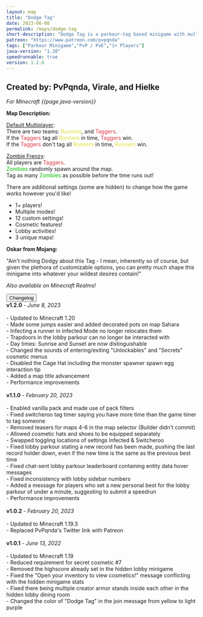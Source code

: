 ```yaml
---
layout: map
title: "Dodge Tag"
date: 2023-06-08
permalink: /maps/dodge-tag
short-description: "Dodge Tag is a parkour-tag based minigame with multiple modes for you and your friends!"
patreon: "https://www.patreon.com/pvpqnda"
tags: ["Parkour Minigame","PvP / PvE","1+ Players"]
java-version: "1.20"
speedrunnable: true
version: 1.2.0
---
```

Created by: PvPqnda, Virale, and Hielke
-
*For Minecraft {{page.java-version}}*

**Map Description:**

<a style="text-decoration: underline;">Default Multiplayer<a>:<br>
There are two teams: <a style="color: #dddd35;">Runners<a>, and <a style="color: #dc3545;">Taggers<a>.<br>
If the <a style="color: #dc3545;">Taggers<a> tag all <a style="color: #dddd35;">Runners<a> in time, <a style="color: #dc3545;">Taggers<a> win.<br>
If the <a style="color: #dc3545;">Taggers<a> don't tag all <a style="color: #dddd35;">Runners<a> in time, <a style="color: #dddd35;">Runners<a> win.

<a style="text-decoration: underline;">Zombie Frenzy<a>:<br>
All players are <a style="color: #dc3545;"><a style="color: #dc3545;">Taggers<a><a>.<br>
<a style="color: #00be00;">Zombies<a> randomly spawn around the map.<br>
Tag as many <a style="color: #00be00;">Zombies<a> as possible before the time runs out!<br>

There are additional settings (some are hidden) to change how the game works however you'd like!

- 1+ players!
- Multiple modes!
- 12 custom settings!
- Cosmetic features!
- Lobby activities!
- 3 unique maps!

**Oskar from Mojang:**

"Ain't nothing Dodgy about this Tag - I mean, inherently so of course, but given the plethora of customizable options, you can pretty much shape this minigame into whatever your wildest desires contain!"

*Also available on Minecraft Realms!*

<div id="accordion">
  <div class="card">
        <button class="card-header mb-0 btn btn-link text-decoration-none" data-toggle="collapse" data-target="#changelog" aria-expanded="false" aria-controls="changelog" id="changelogBtn">
           Changelog
        </button>
</div>

<div id="changelog" class="collapse" aria-labelledby="changelogBtn" data-parent="#accordion">
      <div class="card-body">
<b>v1.2.0</b> - <em>June 8, 2023</em><br>
<br>
- Updated to Minecraft 1.20<br>
- Made some jumps easier and added decorated pots on map Sahara<br>
- Infecting a runner in Infected Mode no longer relocates them<br>
- Trapdoors in the lobby parkour can no longer be interacted with<br>
- Day times: Sunrise and Sunset are now distinguishable<br>
- Changed the sounds of entering/exiting "Unlockables" and "Secrets" cosmetic menus<br>
- Disabled the Cage Hat including the monster spawner spawn egg interaction tip<br>
- Added a map title advancement<br>
- Performance improvements<br>
<br>
<b>v1.1.0</b> - <em>February 20, 2023</em><br>
<br>
- Enabled vanilla pack and made use of pack filters<br>
- Fixed switcheroo tag timer saying you have more time than the game timer to tag someone<br>
- Removed teasers for maps 4-6 in the map selector (Builder didn't commit)<br>
- Allowed cosmetic hats and shoes to be equipped separately<br>
- Swapped toggling locations of settings Infected & Switcheroo<br>
- Fixed lobby parkour stating a new record has been made, pushing the last record holder down, even if the new time is the same as the previous best time<br>
- Fixed chat-sent lobby parkour leaderboard containing entity data hover messages<br>
- Fixed inconsistency with lobby sidebar numbers<br>
- Added a message for players who set a new personal best for the lobby parkour of under a minute, suggesting to submit a speedrun<br>
- Performance improvements<br>
<br>
<b>v1.0.2</b> - <em>February 20, 2023</em><br>
<br>
- Updated to Minecraft 1.19.3<br>
- Replaced PvPqnda's Twitter link with Patreon<br>
<br>
<b>v1.0.1</b> - <em>June 13, 2022</em><br>
<br>
- Updated to Minecraft 1.19<br>
- Reduced requirement for secret cosmetic #7<br>
- Removed the highscore already set in the hidden lobby minigame<br>
- Fixed the "Open your inventory to view cosmetics!" message conflicting with the hidden minigame stats<br>
- Fixed there being multiple creator armor stands inside each other in the hidden lobby dining room<br>
- Changed the color of "Dodge Tag" in the join message from yellow to light purple<br>
      </div>
    </div>
  </div>